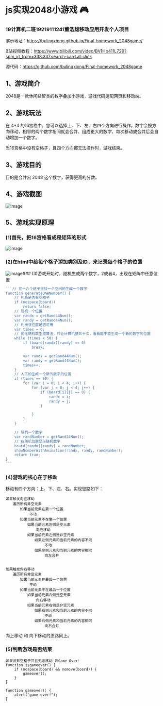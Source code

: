 # js实现2048小游戏 🎮

### 19计算机二班19219111241董浩雄移动应用开发个人项目

演示地址：https://bulingxiong.github.io/Final-homework_2048game/

B站视频教程：https://www.bilibili.com/video/BV1Hb411L729?spm_id_from=333.337.search-card.all.click

源代码：https://github.com/bulingxiong/Final-homework_2048game

## 1、游戏简介

2048是一款休闲益智类的数字叠加小游戏，游戏代码适配网页和移动端。

## 2、游戏玩法

在 4*4 的16宫格中，您可以选择上、下、左、右四个方向进行操作，数字会按方向移动，相邻的两个数字相同就会合并，组成更大的数字，每次移动或合并后会自动增加一个数字。

当16宫格中没有空格子，且四个方向都无法操作时，游戏结束。

## 3、游戏目的

目的是合并出 2048 这个数字，获得更高的分数。

## 4、游戏截图

![image](https://user-images.githubusercontent.com/105336974/170182036-222f135f-1f02-40b1-9370-f5bbb3973e48.png)
## 5、游戏实现原理

### (1)首先，把16宫格看成是矩阵的形式

![image](https://user-images.githubusercontent.com/105336974/170182018-661b925c-6db9-435f-aac5-7c4f34a01e7f.png)
### (2)在html中给每个格子添加类别及ID，来记录每个格子的位置

![image](https://user-images.githubusercontent.com/105336974/170182077-c4ea9b79-fc2f-45ed-a9d0-80417ef23722.png)### (3)游戏开始时，随机生成两个数字，2或者4，出现在矩阵中任意位置

~~~javascript
```// 在十六个格子里找一个空闲的生成一个数字
function generateOneNumber() {
    // 判断是否有空格子
    if (nospace(board))
        return false;
    // 随机一个位置
    var randx = getRand44Num();
    var randy = getRand44Num();
    // 判断该位置是否可用
    var times = 0;
    // 优化随机数生成算法，只让计算机猜五十次，看看能不能生成一个新的数字的位置
    while (times < 50) {
        if (board[randx][randy] == 0)
            break;

        var randx = getRand44Num();
        var randy = getRand44Num();
        times++;
    }
    // 人工的生成一个新的数字的位置
    if (times == 50) {
        for (var i = 0; i < 4; i++) {
            for (var j = 0; j < 4; j++) {
                if (board[i][j] == 0) {
                    randx = i;
                    randy = j;
                }

            }
        }
    }

    // 随机一个数字
    var randNumber = getRand24Num();
    // 在随机位置显示随机数字
    board[randx][randy] = randNumber;
    showNumberWithAnimation(randx, randy, randNumber);
    return true;
}
```
~~~

### (4)游戏的核心在于移动

移动有四个方向：上、下、左、右。实现思路如下：

```
如果触发向左移动
　　遍历所有非空元素
　　　　如果当前元素在第一个位置
           不动
　　　　如果当前元素不在第一个位置
　　　　　　如果当前元素左侧是空元素    
              向左移动
　　　　　　如果当前元素左侧是非空元素    
　　　　　　　　如果左侧元素和当前元素的内容不同    
                  不动
　　　　　　　　如果左侧元素和当前元素的内容相同    
                  向左合并
 

如果触发向右移动
　　遍历所有非空元素
　　　　如果当前元素在最后一个位置     
           不动
　　　　如果当前元素不在最后一个位置
　　　　　　如果当前元素右侧是空元素   
              向右移动
　　　　　　如果当前元素右侧是非空元素    
　　　　　　　　如果右侧元素和当前元素的内容不同    
                  不动
　　　　　　　　如果右侧元素和当前元素的内容相同    
                  向右合并
```

向上移动 和 向下移动的思路同上。

### (5)判断游戏是否结束

```
如果没有空格子并且无法移动 则Game Over! 
function isgameover() {
    if (nospace(board) && nomove(board)) {
        gameover();
    }
}

function gameover() {
    alert("game over!");
}

```

